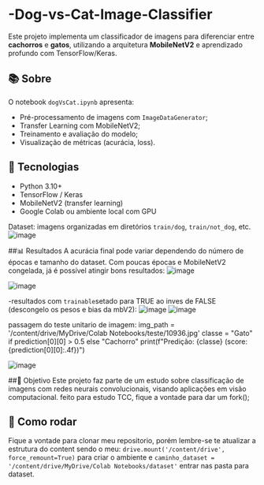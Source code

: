 # -Dog-vs-Cat-Image-Classifier

Este projeto implementa um classificador de imagens para diferenciar entre **cachorros** e **gatos**, utilizando a arquitetura **MobileNetV2** e aprendizado profundo com TensorFlow/Keras.

## 📚 Sobre

O notebook `dogVsCat.ipynb` apresenta:
- Pré-processamento de imagens com `ImageDataGenerator`;
- Transfer Learning com MobileNetV2;
- Treinamento e avaliação do modelo;
- Visualização de métricas (acurácia, loss).

## 🧠 Tecnologias

- Python 3.10+
- TensorFlow / Keras
- MobileNetV2 (transfer learning)
- Google Colab ou ambiente local com GPU

Dataset: imagens organizadas em diretórios `train/dog`, `train/not_dog`, etc.
![image](https://github.com/user-attachments/assets/c5a5bb5a-297f-46fa-b11a-52e1a05d433e)

 ##📊 Resultados
 A acurácia final pode variar dependendo do número de épocas e tamanho do dataset. Com poucas épocas e MobileNetV2 congelada, já é possível atingir bons resultados: 
 ![image](https://github.com/user-attachments/assets/c35cd389-771a-4c38-90af-a100ca931e06)

 ![image](https://github.com/user-attachments/assets/ce0856fb-cf79-4488-8d86-7a081f98a744)

 -resultados com `trainable`setado para TRUE ao inves de FALSE (descongelo os pesos e bias da mbV2):
 ![image](https://github.com/user-attachments/assets/17fffb68-284d-448d-a8ae-e18704b94cd0)
 ![image](https://github.com/user-attachments/assets/237d43f7-7fe3-4f6f-b6f0-02bd25a618e0)

 

passagem do teste unitario de imagem: img_path = '/content/drive/MyDrive/Colab Notebooks/teste/10936.jpg'
classe = "Gato" if prediction[0][0] > 0.5 else "Cachorro"
print(f"Predição: {classe} (score: {prediction[0][0]:.4f})")


![image](https://github.com/user-attachments/assets/7810f8db-861e-40cb-a94c-434f5c8b5307)



##📌 Objetivo
Este projeto faz parte de um estudo sobre classificação de imagens com redes neurais convolucionais, visando aplicações em visão computacional.
feito para estudo TCC, fique a vontade para dar um fork();

## 🚀 Como rodar
Fique a vontade para clonar meu repositorio, porém lembre-se te atualizar a estrutura do content sendo o meu: 
`drive.mount('/content/drive', force_remount=True)` para criar o ambiente e `caminho_dataset = '/content/drive/MyDrive/Colab Notebooks/dataset'` entrar nas pasta para dataset.



  
